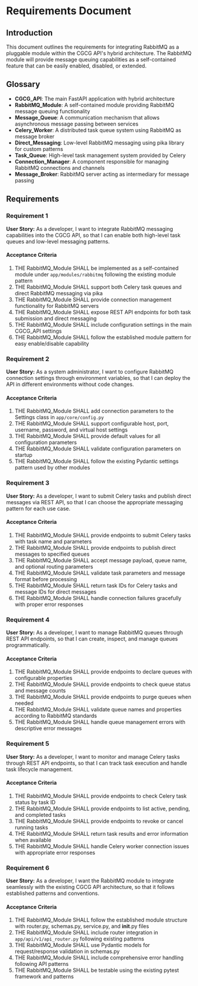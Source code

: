 # Requirements Document

## Introduction

This document outlines the requirements for integrating RabbitMQ as a pluggable module within the CGCG API's hybrid architecture. The RabbitMQ module will provide message queuing capabilities as a self-contained feature that can be easily enabled, disabled, or extended.

## Glossary

- **CGCG_API**: The main FastAPI application with hybrid architecture
- **RabbitMQ_Module**: A self-contained module providing RabbitMQ message queuing functionality
- **Message_Queue**: A communication mechanism that allows asynchronous message passing between services
- **Celery_Worker**: A distributed task queue system using RabbitMQ as message broker
- **Direct_Messaging**: Low-level RabbitMQ messaging using pika library for custom patterns
- **Task_Queue**: High-level task management system provided by Celery
- **Connection_Manager**: A component responsible for managing RabbitMQ connections and channels
- **Message_Broker**: RabbitMQ server acting as intermediary for message passing

## Requirements

### Requirement 1

**User Story:** As a developer, I want to integrate RabbitMQ messaging capabilities into the CGCG API, so that I can enable both high-level task queues and low-level messaging patterns.

#### Acceptance Criteria

1. THE RabbitMQ_Module SHALL be implemented as a self-contained module under `app/modules/rabbitmq` following the existing module pattern
2. THE RabbitMQ_Module SHALL support both Celery task queues and direct RabbitMQ messaging via pika
3. THE RabbitMQ_Module SHALL provide connection management functionality for RabbitMQ servers
4. THE RabbitMQ_Module SHALL expose REST API endpoints for both task submission and direct messaging
5. THE RabbitMQ_Module SHALL include configuration settings in the main CGCG_API settings
6. THE RabbitMQ_Module SHALL follow the established module pattern for easy enable/disable capability

### Requirement 2

**User Story:** As a system administrator, I want to configure RabbitMQ connection settings through environment variables, so that I can deploy the API in different environments without code changes.

#### Acceptance Criteria

1. THE RabbitMQ_Module SHALL add connection parameters to the Settings class in `app/core/config.py`
2. THE RabbitMQ_Module SHALL support configurable host, port, username, password, and virtual host settings
3. THE RabbitMQ_Module SHALL provide default values for all configuration parameters
4. THE RabbitMQ_Module SHALL validate configuration parameters on startup
5. THE RabbitMQ_Module SHALL follow the existing Pydantic settings pattern used by other modules

### Requirement 3

**User Story:** As a developer, I want to submit Celery tasks and publish direct messages via REST API, so that I can choose the appropriate messaging pattern for each use case.

#### Acceptance Criteria

1. THE RabbitMQ_Module SHALL provide endpoints to submit Celery tasks with task name and parameters
2. THE RabbitMQ_Module SHALL provide endpoints to publish direct messages to specified queues
3. THE RabbitMQ_Module SHALL accept message payload, queue name, and optional routing parameters
4. THE RabbitMQ_Module SHALL validate task parameters and message format before processing
5. THE RabbitMQ_Module SHALL return task IDs for Celery tasks and message IDs for direct messages
6. THE RabbitMQ_Module SHALL handle connection failures gracefully with proper error responses

### Requirement 4

**User Story:** As a developer, I want to manage RabbitMQ queues through REST API endpoints, so that I can create, inspect, and manage queues programmatically.

#### Acceptance Criteria

1. THE RabbitMQ_Module SHALL provide endpoints to declare queues with configurable properties
2. THE RabbitMQ_Module SHALL provide endpoints to check queue status and message counts
3. THE RabbitMQ_Module SHALL provide endpoints to purge queues when needed
4. THE RabbitMQ_Module SHALL validate queue names and properties according to RabbitMQ standards
5. THE RabbitMQ_Module SHALL handle queue management errors with descriptive error messages

### Requirement 5

**User Story:** As a developer, I want to monitor and manage Celery tasks through REST API endpoints, so that I can track task execution and handle task lifecycle management.

#### Acceptance Criteria

1. THE RabbitMQ_Module SHALL provide endpoints to check Celery task status by task ID
2. THE RabbitMQ_Module SHALL provide endpoints to list active, pending, and completed tasks
3. THE RabbitMQ_Module SHALL provide endpoints to revoke or cancel running tasks
4. THE RabbitMQ_Module SHALL return task results and error information when available
5. THE RabbitMQ_Module SHALL handle Celery worker connection issues with appropriate error responses

### Requirement 6

**User Story:** As a developer, I want the RabbitMQ module to integrate seamlessly with the existing CGCG API architecture, so that it follows established patterns and conventions.

#### Acceptance Criteria

1. THE RabbitMQ_Module SHALL follow the established module structure with router.py, schemas.py, service.py, and __init__.py files
2. THE RabbitMQ_Module SHALL include router integration in `app/api/v1/api_router.py` following existing patterns
3. THE RabbitMQ_Module SHALL use Pydantic models for request/response validation in schemas.py
4. THE RabbitMQ_Module SHALL include comprehensive error handling following API patterns
5. THE RabbitMQ_Module SHALL be testable using the existing pytest framework and patterns